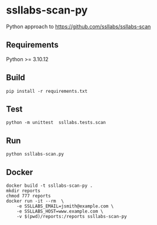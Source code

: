 # ssllabs-scan-py
Python approach to https://github.com/ssllabs/ssllabs-scan

## Requirements
Python >= 3.10.12

## Build
```
pip install -r requirements.txt
```

## Test
```
python -m unittest  ssllabs.tests.scan
```

## Run
```
python ssllabs-scan.py
```

## Docker
```
docker build -t ssllabs-scan-py .
mkdir reports
chmod 777 reports
docker run -it --rm  \
    -e SSLLABS_EMAIL=jsmith@example.com \
    -e SSLLABS_HOST=www.example.com \
    -v $(pwd)/reports:/reports ssllabs-scan-py
```